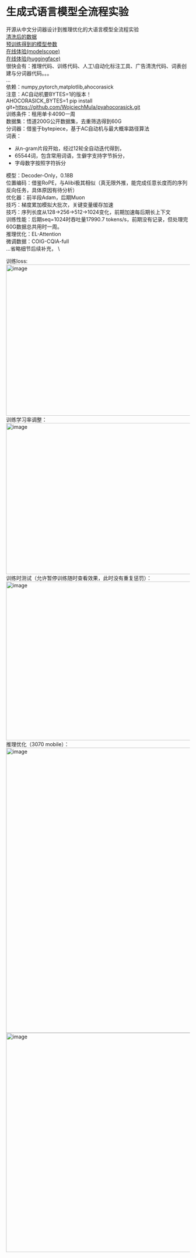 # 生成式语言模型全流程实验
开源从中文分词器设计到推理优化的大语言模型全流程实验 \
[清洗后的数据](https://huggingface.co/datasets/mdokl/WuDaoCorpora2.0-RefinedEdition60GTXT) \
[预训练得到的模型参数](https://huggingface.co/mdokl/Jerry-v0.01-0.18B) \
[在线体验(modelscope)](https://modelscope.cn/studios/xizhang123/zh_0.18B_LLM) \
[在线体验(huggingface)](https://huggingface.co/spaces/mdokl/zh_0.18B_LLM) \
很快会有：推理代码、训练代码、人工\自动化标注工具、广告清洗代码、词表创建与分词器代码。。。 \
... \
依赖：numpy,pytorch,matplotlib,ahocorasick \
注意：AC自动机要BYTES=1的版本！\
AHOCORASICK_BYTES=1 pip install git+https://github.com/WojciechMula/pyahocorasick.git \
训练条件：租用单卡4090一周 \
数据集：悟道200G公开数据集，去重筛选得到60G \
分词器：借鉴于bytepiece，基于AC自动机与最大概率路径算法 \
词表：
- 从n-gram片段开始，经过12轮全自动迭代得到， 
- 65544词，包含常用词语，生僻字支持字节拆分， 
- 字母数字按照字符拆分 
  
模型：Decoder-Only，0.18B \
位置编码：借鉴RoPE，与Alibi极其相似（真无限外推，能完成任意长度而的序列反向任务，具体原因有待分析） \
优化器：前半段Adam，后期Muon \
技巧：梯度累加模拟大批次，关键变量缓存加速 \
技巧：序列长度从128->256->512->1024变化，前期加速每后期长上下文 \
训练性能：后期seq=1024时吞吐量17990.7 tokens/s，前期没有记录，但处理完60G数据总共用时一周。 \
推理优化：EL-Attention \
微调数据：COIG-CQIA-full \
...省略细节后续补充， \

训练loss: \
<img width="551" height="413" alt="image" src="https://github.com/user-attachments/assets/753726a6-8f2b-4e6f-85b2-845fa4fc4a3b" />
训练学习率调整： \
<img width="590" height="413" alt="image" src="https://github.com/user-attachments/assets/9eacd255-4d2d-4760-996e-99f1e392e355" />
训练时测试（允许暂停训练随时查看效果，此时没有重复惩罚）： \
<img width="1794" height="434" alt="image" src="https://github.com/user-attachments/assets/3397efb2-69ae-4448-89c5-e5a7a90865df" />
推理优化（3070 mobile）： \
<img width="1711" height="779" alt="image" src="https://github.com/user-attachments/assets/f8ec8d15-cc47-4c1c-ae4e-9266a09246e2" />
<img width="1067" height="599" alt="image" src="https://github.com/user-attachments/assets/3057122e-eadb-414a-bdc3-2d806cd24161" />
